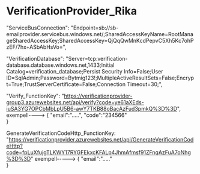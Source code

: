 # VerificationProvider_Rika

"ServiceBusConnection": "Endpoint=sb://sb-emailprovider.servicebus.windows.net/;SharedAccessKeyName=RootManageSharedAccessKey;SharedAccessKey=QjQqQwMnKcdPepvC5Xh5Kc7ohPzEF/7hx+ASbAbHsVo=",

"VerificationDatabase": "Server=tcp:verification-database.database.windows.net,1433;Initial Catalog=verification_database;Persist Security Info=False;User ID=SqlAdmin;Password=Bytmig123!;MultipleActiveResultSets=False;Encrypt=True;TrustServerCertificate=False;Connection Timeout=30;",

"Verify_FunctionKey": "https://verificationprovider-group3.azurewebsites.net/api/verify?code=ye61aXEds-iuSA3YG7OPCbMbLpU5B6-awY7TKB88oBacAzFud3pmkQ%3D%3D",
exempell---->
{
    "email":".....",
    "code":"234566"      
}

GenerateVerificationCodeHttp_FunctionKey: "https://verificationprovider.azurewebsites.net/api/GenerateVerificationCodeHttp?code=fpLuXfujgTLKWY17RYGFEkxcKFALp4JhmAfmsf91ZFnqAzFuA7oNhg%3D%3D"
exempell----->
{
    "email":"....."      
}
